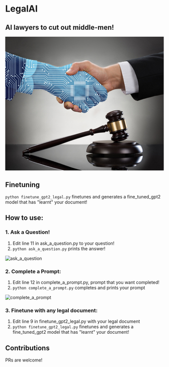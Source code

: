 # LegalAI
## AI lawyers to cut out middle-men!

![logo](logo.jpg)


## Finetuning
```python finetune_gpt2_legal.py``` finetunes and generates a fine_tuned_gpt2 model that has "learnt" your document!



## How to use:

### 1. Ask a Question! 

1. Edit line 11 in ask_a_question.py to your question! 
2. ```python ask_a_question.py``` prints the answer!

![ask_a_question](ask_a_question.PNG)






### 2. Complete a Prompt:

1. Edit line 12 in complete_a_prompt.py, prompt that you want completed!
2. ```python complete_a_prompt.py``` completes and prints your prompt

![complete_a_prompt](complete_a_prompt.PNG)


### 3. Finetune with any legal document:

1. Edit line 9 in finetune_gpt2_legal.py with your legal document
2. ```python finetune_gpt2_legal.py``` finetunes and generates a fine_tuned_gpt2 model that has "learnt" your document!


## Contributions

PRs are welcome!

